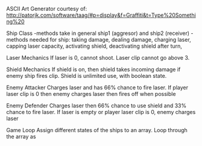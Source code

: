 ASCII Art Generator courtesy of: http://patorjk.com/software/taag/#p=display&f=Graffiti&t=Type%20Something%20

Ship Class
-methods take in general ship1 (aggresor) and ship2 (receiver)
-methods needed for ship: taking damage, dealing damage, charging laser, capping laser capacity, activating shield, deactivating shield after turn,  

Laser Mechanics
If laser is 0, cannot shoot. Laser clip cannot go above 3. 

Shield Mechanics
If shield is on, then shield takes incoming damage if enemy ship fires clip.
Shield is unlimited use, with boolean state.

Enemy Attacker
Charges laser and has 66% chance to fire laser. If player laser clip is 0 then enemy charges laser then fires off when possible

Enemy Defender
Charges laser then 66% chance to use shield and 33% chance to fire laser. If laser is empty or player laser clip is 0, enemy charges laser

Game Loop 
Assign different states of the ships to an array. Loop through the array as 